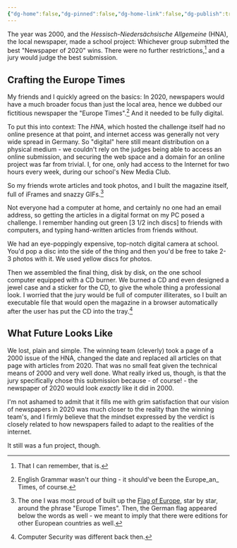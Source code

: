 ```yaml
---
{"dg-home":false,"dg-pinned":false,"dg-home-link":false,"dg-publish":true,"type":"post","disabled rules":["header-increment","yaml-title","yaml-title-alias","file-name-heading"],"title":"Europe Times","dg-permalink":"europe-times/","created-date":"2020-10-20T00:00:00","aliases":["Europe Times"],"linter-yaml-title-alias":"Europe Times","updated-date":"2025-05-05T17:44:22","tags":["pet-project-sematary"],"dg-path":"europe-times.md","permalink":"/europe-times/","dgPassFrontmatter":true}
---
```



The year was 2000, and the _Hessisch-Niedersächsische Allgemeine_ (HNA), the local newspaper, made a school project: Whichever group submitted the best "Newspaper of 2020" wins. There were no further restrictions,[^3] and a jury would judge the best submission.

## Crafting the Europe Times
My friends and I quickly agreed on the basics: In 2020, newspapers would have a much broader focus than just the local area, hence we dubbed our fictitious newspaper the "Europe Times".[^4]
And it needed to be fully digital.

To put this into context: The _HNA_, which hosted the challenge itself had no online presence at that point, and internet access was generally not very wide spread in Germany. So "digital" here still meant distribution on a physical medium - we couldn't rely on the judges being able to access an online submission, and securing the web space and a domain for an online project was far from trivial. I, for one, only had access to the Internet for two hours every week, during our school's New Media Club.

So my friends wrote articles and took photos, and I built the magazine itself, full of iFrames and snazzy GIFs.[^2]

Not everyone had a computer at home, and certainly no one had an email address, so getting the articles in a digital format on my PC posed a challenge. I remember handing out green [3 1/2 inch discs] to friends with computers, and typing hand-written articles from friends without.

We had an eye-poppingly expensive, top-notch digital camera at school. You'd pop a disc into the side of the thing and then you'd be free to take 2-3 photos with it. We used yellow discs for photos.

Then we assembled the final thing, disk by disk, on the one school computer equipped with a CD burner. We burned a CD and even designed a jewel case and a sticker for the CD, to give the whole thing a professional look. I worried that the jury would be full of computer illiterates, so I built an executable file that would open the magazine in a browser automatically after the user has put the CD into the tray.[^1]

## What Future Looks Like
We lost, plain and simple.
The winning team (cleverly) took a page of a 2000 issue of the HNA, changed the date and replaced all articles on that page with articles from 2020. That was no small feat given the technical means of 2000 and very well done. What really irked us, though, is that the jury specifically chose this submission because - of course! - the newspaper of 2020 would look _exactly_ like it did in 2000.

I'm not ashamed to admit that it fills me with grim satisfaction that our vision of newspapers in 2020 was much closer to the reality than the winning team's, and I firmly believe that the mindset expressed by the verdict is closely related to how newspapers failed to adapt to the realities of the internet.

It still was a fun project, though.

[^1]: Computer Security was different back then.
[^2]: The one I was most proud of built up the [Flag of Europe](https://en.wikipedia.org/wiki/Flag_of_Europe), star by star, around the phrase "Europe Times". Then, the German flag appeared below the words as well - we meant to imply that there were editions for other European countries as well.
[^3]: That I can remember, that is.
[^4]: English Grammar wasn't our thing - it should've been the Europe_an_ Times, of course.
